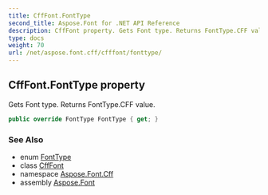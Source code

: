 ```yaml
---
title: CffFont.FontType
second_title: Aspose.Font for .NET API Reference
description: CffFont property. Gets Font type. Returns FontType.CFF value
type: docs
weight: 70
url: /net/aspose.font.cff/cfffont/fonttype/
---
```

## CffFont.FontType property

Gets Font type. Returns FontType.CFF value.

```csharp
public override FontType FontType { get; }
```

### See Also

* enum [FontType](../../../aspose.font/fonttype/)
* class [CffFont](../)
* namespace [Aspose.Font.Cff](../../cfffont/)
* assembly [Aspose.Font](../../../)


